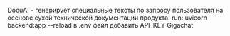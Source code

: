DocuAI - генерирует специальные тексты по запросу пользователя на осснове сухой технической документации продукта.
run: uvicorn backend:app --reload
в .env файл добавить API_KEY Gigachat
